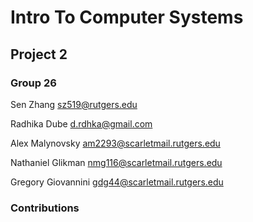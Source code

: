 # Intro To Computer Systems

## Project 2

### Group 26
Sen Zhang sz519@rutgers.edu

Radhika Dube d.rdhka@gmail.com

Alex Malynovsky am2293@scarletmail.rutgers.edu

Nathaniel Glikman nmg116@scarletmail.rutgers.edu

Gregory Giovannini	gdg44@scarletmail.rutgers.edu 

### Contributions


